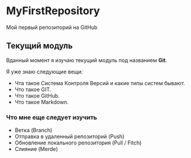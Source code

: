 # MyFirstRepository
Мой первый репозиторий на GitHub
## Текущий модуль
Вданный момент я изучаю текущий модуль под названием **Git**.

Я уже знаю следующие вещи:
* Чта такое Система Контроля Версий и какие типы систем бывают.
* Что такое GIT.
* Что такое GitHub.
* Что такое Markdown.

### Что мне еще следует изучить
* Ветка (Branch)
* Отправка в удаленный репозиторий (Push)
* Обновление локального репозитория (Pull / Fitch)
* Слияние (Merde)
